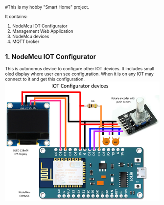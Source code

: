 #This is my hobby "Smart Home" project. 

It contains:
1. NodeMcu IOT Configurator
2. Management Web Application
3. NodeMcu devices
4. MQTT broker 

## 1. NodeMcu IOT Configurator

This is autonomus device to configure other IOT devices. It includes small oled display where user can see configuration. When it is on any IOT may connect to it and get this configuration.
![IOT Configurator](https://github.com/Oleg-Imanilov/smart-home/blob/master/images/iot-configurator-device.png "IOT Configurator")

